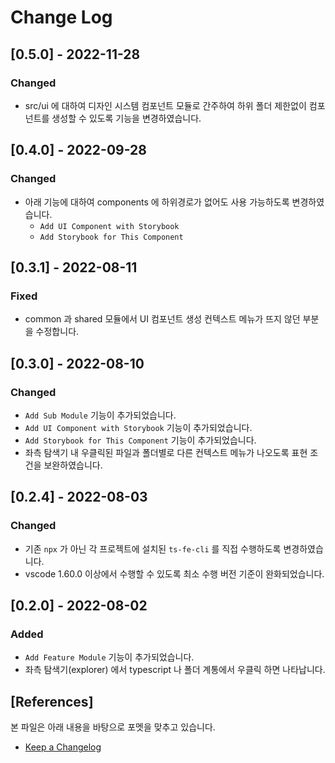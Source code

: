 # Change Log

## [0.5.0] - 2022-11-28
### Changed

- src/ui 에 대하여 디자인 시스템 컴포넌트 모듈로 간주하여 하위 폴더 제한없이 컴포넌트를 생성할 수 있도록 기능을 변경하였습니다.

## [0.4.0] - 2022-09-28
### Changed

- 아래 기능에 대하여 components 에 하위경로가 없어도 사용 가능하도록 변경하였습니다.
  - `Add UI Component with Storybook`
  - `Add Storybook for This Component`

## [0.3.1] - 2022-08-11
### Fixed

- common 과 shared 모듈에서 UI 컴포넌트 생성 컨텍스트 메뉴가 뜨지 않던 부분을 수정합니다.

## [0.3.0] - 2022-08-10
### Changed

- `Add Sub Module` 기능이 추가되었습니다.
- `Add UI Component with Storybook` 기능이 추가되었습니다.
- `Add Storybook for This Component` 기능이 추가되었습니다.
- 좌측 탐색기 내 우클릭된 파일과 폴더별로 다른 컨텍스트 메뉴가 나오도록 표현 조건을 보완하였습니다.

## [0.2.4] - 2022-08-03
### Changed

- 기존 `npx` 가 아닌 각 프로젝트에 설치된 `ts-fe-cli` 를 직접 수행하도록 변경하였습니다.
- vscode 1.60.0 이상에서 수행할 수 있도록 최소 수행 버전 기준이 완화되었습니다.

## [0.2.0] - 2022-08-02
### Added

- `Add Feature Module` 기능이 추가되었습니다.
- 좌측 탐색기(explorer) 에서 typescript 나 폴더 계통에서 우클릭 하면 나타납니다.

## [References]

본 파일은 아래 내용을 바탕으로 포멧을 맞추고 있습니다.

- [Keep a Changelog](http://keepachangelog.com/)